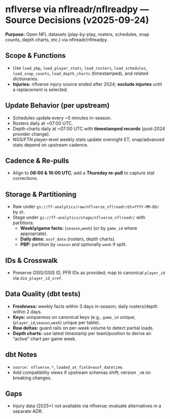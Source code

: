 # nflverse via nflreadr/nflreadpy — Source Decisions (v2025-09-24)

**Purpose:** Open NFL datasets (play-by-play, rosters, schedules, snap counts, depth charts, etc.) via nflreadr/nflreadpy.

## Scope & Functions

- Use `load_pbp`, `load_player_stats`, `load_rosters`, `load_schedules`, `load_snap_counts`, `load_depth_charts` (timestamped), and related dictionaries.
- **Injuries:** nflverse injury source ended after 2024; **exclude injuries** until a replacement is selected.

## Update Behavior (per upstream)

- Schedules update every ~5 minutes in-season.
- Rosters daily at ~07:00 UTC.
- Depth charts daily at ~07:00 UTC with **timestamped records** (post‑2024 provider change).
- NGS/FTN player-level weekly stats update overnight ET; snap/advanced stats depend on upstream cadence.

## Cadence & Re-pulls

- Align to **08:00 & 16:00 UTC**; add a **Thursday re-pull** to capture stat corrections.

## Storage & Partitioning

- Raw under `gs://ff-analytics/raw/nflverse_nflreadr/dt=YYYY-MM-DD/` by `dt`.
- Stage under `gs://ff-analytics/stage/nflverse_nflreadr/` with partitions:
  - **Weekly/game facts:** (`season`,`week`) (or by `game_id` where appropriate).
  - **Daily dims:** `asof_date` (rosters, depth charts).
  - **PBP:** partition by `season` and optionally `week` if split.

## IDs & Crosswalk

- Preserve GSIS/GSIS ID, PFR IDs as provided; map to canonical `player_id` via `dim_player_id_xref`.

## Data Quality (dbt tests)

- **Freshness:** weekly facts within 3 days in-season; daily rosters/depth within 2 days.
- **Keys:** uniqueness on canonical keys (e.g., `game_id` unique; (`player_id`,`season`,`week`) unique per table).
- **Row deltas:** guard rails on per-week volume to detect partial loads.
- **Depth charts:** use latest timestamp per team/position to derive an “active” chart per game week.

## dbt Notes

- `source: nflverse.*`, `loaded_at_field=asof_datetime`.
- Add compatibility views if upstream schemas shift; version `_vN` on breaking changes.

## Gaps

- Injury data (2025+) not available via nflverse; evaluate alternatives in a separate ADR.
